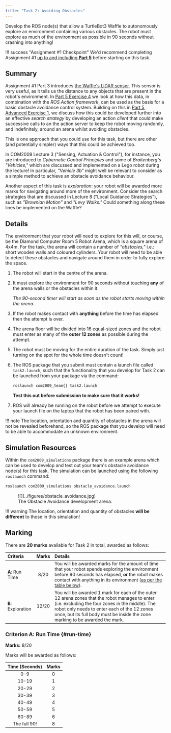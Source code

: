 ```yaml
---  
title: "Task 2: Avoiding Obstacles" 
---  
```


Develop the ROS node(s) that allow a TurtleBot3 Waffle to autonomously explore an environment containing various obstacles. The robot must explore as much of the environment as possible in 90 seconds without crashing into anything!

!!! success "Assignment #1 Checkpoint"
    We'd recommend completing Assignment #1 [up to and including **Part 5**](../../assignment1/part5.md) before starting on this task.

## Summary

Assignment #1 Part 3 introduces [the Waffle's LiDAR sensor](../../assignment1/part3.md#lidar). This sensor is very useful, as it tells us the distance to any objects that are present in the robot's environment. In [Part 5 Exercise 4](../../assignment1/part5.md#ex4) we look at how this data, in combination with the *ROS Action framework*, can be used as the basis for a basic obstacle avoidance control system. Building on this in [Part 5, Advanced Exercise 1](../../assignment1/part5.md#adv_ex1), we discuss how this could be developed further into an effective *search strategy* by developing an action *client* that could make successive calls to an the action server to keep the robot moving randomly, and indefinitely, around an arena whilst avoiding obstacles.

This is one approach that you could use for this task, but there are other (and potentially simpler) ways that this could be achieved too. 

In COM2009 Lecture 3 ("Sensing, Actuation & Control"), for instance, you are introduced to *Cybernetic Control Principles* and some of *Braitenberg's "Vehicles,"* which are discussed and implemented on a Lego robot during the lecture! In particular, *"Vehicle 3b"* might well be relevant to consider as a simple method to achieve an obstacle avoidance behaviour.

Another aspect of this task is *exploration*: your robot will be awarded more marks for navigating around more of the environment. Consider the search strategies that are discussed in Lecture 8 ("Local Guidance Strategies"), such as *"Brownian Motion"* and *"Levy Walks."* Could something along these lines be implemented on the 
Waffle?

## Details

The environment that your robot will need to explore for this will, or course, be the Diamond Computer Room 5 Robot Arena, which is a square arena of 4x4m. For the task, the arena will contain a number of *"obstacles,"* i.e.: short wooden walls and coloured cylinders. Your robot will need to be able to detect these obstacles and navigate around them in order to fully explore the space.

1. The robot will start in the centre of the arena.
1. It must explore the environment for 90 seconds without touching **any** of the arena walls or the obstacles within it.

    *The 90-second timer will start as soon as the robot starts moving within the arena.*

1. If the robot makes contact with **anything** before the time has elapsed then the attempt is over.
1. The arena floor will be divided into 16 equal-sized zones and the robot must enter as many of the **outer 12 zones** as possible during the attempt.
1. The robot must be moving for the entire duration of the task. Simply just turning on the spot for the whole time doesn't count!

    <a name="launch"></a>

1. The ROS package that you submit must contain a launch file called `task2.launch`, such that the functionality that you develop for Task 2 can be launched from your package via the command:

    ```bash
    roslaunch com2009_team{} task2.launch
    ```

    **Test this out before submission to make sure that it works!**

1. ROS will already be running on the robot before we attempt to execute your launch file on the laptop that the robot has been paired with. 

!!! note
    The location, orientation and quantity of obstacles in the arena will not be revealed beforehand, so the ROS package that you develop will need to be able to accommodate an unknown environment. 

## Simulation Resources

Within the `com2009_simulations` package there is an example arena which can be used to develop and test out your team's obstacle avoidance node(s) for this task. The simulation can be launched using the following `roslaunch` command:

```bash
roslaunch com2009_simulations obstacle_avoidance.launch
```

<a name="avoid_arena"></a>

<figure markdown>
  ![](../figures/obstacle_avoidance.jpg)
  <figcaption>The Obstacle Avoidance development arena.</figcaption>
</figure>

!!! warning
    The location, orientation and quantity of obstacles **will be different** to those in this simulation!

## Marking

There are **20 marks** available for Task 2 in total, awarded as follows:

<center>

| Criteria | Marks | Details |
| :--- | :---: | :--- |
| **A**: Run Time | 8/20 | You will be awarded marks for the amount of time that your robot spends exploring the environment before 90 seconds has elapsed, **or** the robot makes contact with anything in its environment ([as per the table below](#run-time)). |
| **B**: Exploration | 12/20 | You will be awarded 1 mark for each of the outer 12 arena zones that the robot manages to enter (i.e. excluding the four zones in the middle). The robot only needs to enter each of the 12 zones once, but its full body must be inside the zone marking to be awarded the mark. |

</center>

### Criterion A: Run Time {#run-time}

**Marks:** 8/20

Marks will be awarded as follows:

<center>

| Time (Seconds) | Marks |
| :---: | :---: |
| 0-9 | 0 |
| 10-19 | 1 |
| 20-29 | 2 |
| 30-39 | 3 |
| 40-49 | 4 |
| 50-59 | 5 |
| 60-89 | 6 |
| The full 90! | 8 |

</center>